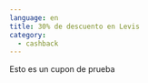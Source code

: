 ```yaml
---
language: en
title: 30% de descuento en Levis
category:
  - cashback
---
```

Esto es un cupon de prueba
